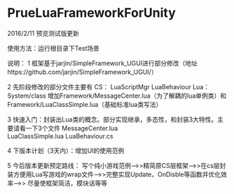 # PrueLuaFrameworkForUnity
2016/2/11 预览测试版更新

使用方法：运行根目录下Test场景

说明：
1 框架基于jarjin/SimpleFramework_UGUI进行部分修改（地址https://github.com/jarjin/SimpleFramework_UGUI/）

2 先阶段修改的部分文件主要有
  CS：
    LuaScriptMgr
    LuaBehaviour
  Lua：
    System/class
    增加Framework/MessageCenter.lua（为了解耦的lua单例类）和Framework/LuaClassSimple.lua（基础标准lua类写法）

3 快速入门：封装出Lua类的概念。部分实现继承，多态性，和封装3大特性。主要请看一下3个文件
  MessageCenter.lua   
  LuaClassSimple.lua
  LuaBehaviour.cs
    
4 下版本计划（3天内）：增加UI的使用范例
    
5 今后版本更新预定路线：
    写个纯小游戏范例-->>精简原CS层框架-->>在cs层封装方便用Lua写游戏的wrap文件-->>完整实现Update，OnDisble等函数并优化效率-->>
    尽量使框架简洁，模块话等等
  
    
  
